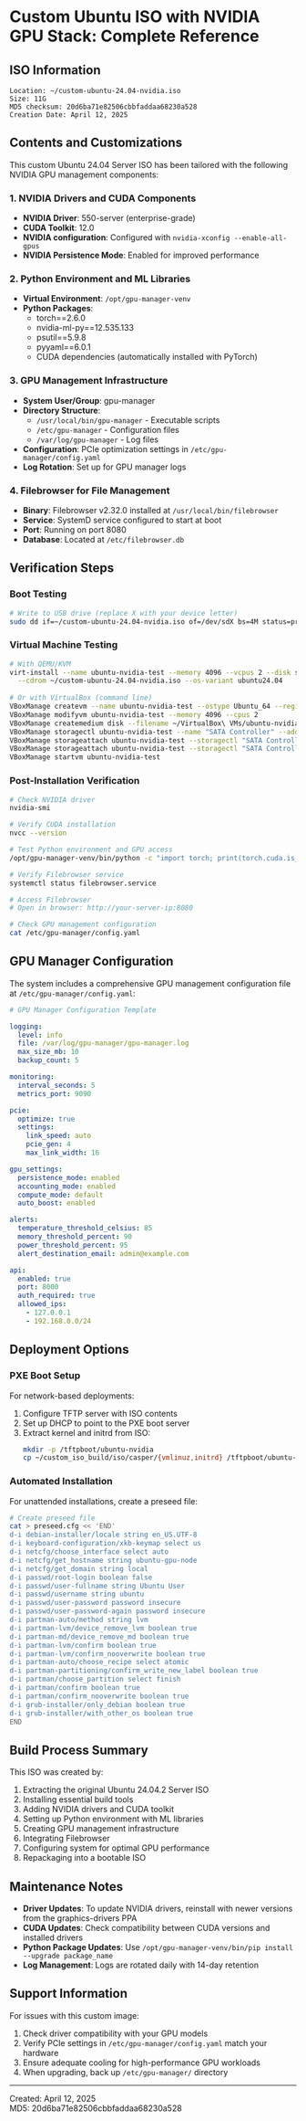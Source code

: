 # Custom Ubuntu ISO with NVIDIA GPU Stack: Complete Reference

## ISO Information

```
Location: ~/custom-ubuntu-24.04-nvidia.iso
Size: 11G
MD5 checksum: 20d6ba71e82506cbbfaddaa68230a528
Creation Date: April 12, 2025
```

## Contents and Customizations

This custom Ubuntu 24.04 Server ISO has been tailored with the following NVIDIA GPU management components:

### 1. NVIDIA Drivers and CUDA Components

- **NVIDIA Driver**: 550-server (enterprise-grade)
- **CUDA Toolkit**: 12.0
- **NVIDIA configuration**: Configured with `nvidia-xconfig --enable-all-gpus`
- **NVIDIA Persistence Mode**: Enabled for improved performance

### 2. Python Environment and ML Libraries

- **Virtual Environment**: `/opt/gpu-manager-venv`
- **Python Packages**:
  - torch==2.6.0
  - nvidia-ml-py==12.535.133
  - psutil==5.9.8
  - pyyaml==6.0.1
  - CUDA dependencies (automatically installed with PyTorch)

### 3. GPU Management Infrastructure

- **System User/Group**: gpu-manager
- **Directory Structure**:
  - `/usr/local/bin/gpu-manager` - Executable scripts
  - `/etc/gpu-manager` - Configuration files
  - `/var/log/gpu-manager` - Log files
- **Configuration**: PCIe optimization settings in `/etc/gpu-manager/config.yaml`
- **Log Rotation**: Set up for GPU manager logs

### 4. Filebrowser for File Management

- **Binary**: Filebrowser v2.32.0 installed at `/usr/local/bin/filebrowser`
- **Service**: SystemD service configured to start at boot
- **Port**: Running on port 8080
- **Database**: Located at `/etc/filebrowser.db`

## Verification Steps

### Boot Testing

```bash
# Write to USB drive (replace X with your device letter)
sudo dd if=~/custom-ubuntu-24.04-nvidia.iso of=/dev/sdX bs=4M status=progress
```

### Virtual Machine Testing

```bash
# With QEMU/KVM
virt-install --name ubuntu-nvidia-test --memory 4096 --vcpus 2 --disk size=40 \
  --cdrom ~/custom-ubuntu-24.04-nvidia.iso --os-variant ubuntu24.04
   
# Or with VirtualBox (command line)
VBoxManage createvm --name ubuntu-nvidia-test --ostype Ubuntu_64 --register
VBoxManage modifyvm ubuntu-nvidia-test --memory 4096 --cpus 2
VBoxManage createmedium disk --filename ~/VirtualBox\ VMs/ubuntu-nvidia-test/disk.vdi --size 40000
VBoxManage storagectl ubuntu-nvidia-test --name "SATA Controller" --add sata --controller IntelAHCI
VBoxManage storageattach ubuntu-nvidia-test --storagectl "SATA Controller" --port 0 --device 0 --type hdd --medium ~/VirtualBox\ VMs/ubuntu-nvidia-test/disk.vdi
VBoxManage storageattach ubuntu-nvidia-test --storagectl "SATA Controller" --port 1 --device 0 --type dvddrive --medium ~/custom-ubuntu-24.04-nvidia.iso
VBoxManage startvm ubuntu-nvidia-test
```

### Post-Installation Verification

```bash
# Check NVIDIA driver
nvidia-smi

# Verify CUDA installation
nvcc --version

# Test Python environment and GPU access
/opt/gpu-manager-venv/bin/python -c "import torch; print(torch.cuda.is_available())"

# Verify Filebrowser service
systemctl status filebrowser.service

# Access Filebrowser
# Open in browser: http://your-server-ip:8080

# Check GPU management configuration
cat /etc/gpu-manager/config.yaml
```

## GPU Manager Configuration

The system includes a comprehensive GPU management configuration file at `/etc/gpu-manager/config.yaml`:

```yaml
# GPU Manager Configuration Template

logging:
  level: info
  file: /var/log/gpu-manager/gpu-manager.log
  max_size_mb: 10
  backup_count: 5

monitoring:
  interval_seconds: 5
  metrics_port: 9090

pcie:
  optimize: true
  settings:
    link_speed: auto
    pcie_gen: 4
    max_link_width: 16

gpu_settings:
  persistence_mode: enabled
  accounting_mode: enabled
  compute_mode: default
  auto_boost: enabled

alerts:
  temperature_threshold_celsius: 85
  memory_threshold_percent: 90
  power_threshold_percent: 95
  alert_destination_email: admin@example.com

api:
  enabled: true
  port: 8000
  auth_required: true
  allowed_ips:
    - 127.0.0.1
    - 192.168.0.0/24
```

## Deployment Options

### PXE Boot Setup

For network-based deployments:

1. Configure TFTP server with ISO contents
2. Set up DHCP to point to the PXE boot server
3. Extract kernel and initrd from ISO:
   ```bash
   mkdir -p /tftpboot/ubuntu-nvidia
   cp ~/custom_iso_build/iso/casper/{vmlinuz,initrd} /tftpboot/ubuntu-nvidia/
   ```

### Automated Installation

For unattended installations, create a preseed file:

```bash
# Create preseed file
cat > preseed.cfg << 'END'
d-i debian-installer/locale string en_US.UTF-8
d-i keyboard-configuration/xkb-keymap select us
d-i netcfg/choose_interface select auto
d-i netcfg/get_hostname string ubuntu-gpu-node
d-i netcfg/get_domain string local
d-i passwd/root-login boolean false
d-i passwd/user-fullname string Ubuntu User
d-i passwd/username string ubuntu
d-i passwd/user-password password insecure
d-i passwd/user-password-again password insecure
d-i partman-auto/method string lvm
d-i partman-lvm/device_remove_lvm boolean true
d-i partman-md/device_remove_md boolean true
d-i partman-lvm/confirm boolean true
d-i partman-lvm/confirm_nooverwrite boolean true
d-i partman-auto/choose_recipe select atomic
d-i partman-partitioning/confirm_write_new_label boolean true
d-i partman/choose_partition select finish
d-i partman/confirm boolean true
d-i partman/confirm_nooverwrite boolean true
d-i grub-installer/only_debian boolean true
d-i grub-installer/with_other_os boolean true
END
```

## Build Process Summary

This ISO was created by:

1. Extracting the original Ubuntu 24.04.2 Server ISO
2. Installing essential build tools
3. Adding NVIDIA drivers and CUDA toolkit
4. Setting up Python environment with ML libraries
5. Creating GPU management infrastructure 
6. Integrating Filebrowser
7. Configuring system for optimal GPU performance
8. Repackaging into a bootable ISO

## Maintenance Notes

- **Driver Updates**: To update NVIDIA drivers, reinstall with newer versions from the graphics-drivers PPA
- **CUDA Updates**: Check compatibility between CUDA versions and installed drivers
- **Python Package Updates**: Use `/opt/gpu-manager-venv/bin/pip install --upgrade package_name`
- **Log Management**: Logs are rotated daily with 14-day retention

## Support Information

For issues with this custom image:

1. Check driver compatibility with your GPU models
2. Verify PCIe settings in `/etc/gpu-manager/config.yaml` match your hardware
3. Ensure adequate cooling for high-performance GPU workloads
4. When upgrading, back up `/etc/gpu-manager/` directory

---

Created: April 12, 2025  
MD5: 20d6ba71e82506cbbfaddaa68230a528
